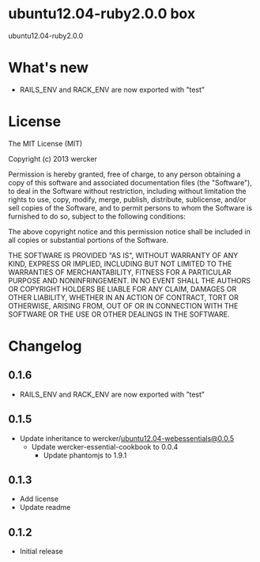 # ubuntu12.04-ruby2.0.0 box

ubuntu12.04-ruby2.0.0

# What's new

- RAILS_ENV and RACK_ENV are now exported with "test"

# License

The MIT License (MIT)

Copyright (c) 2013 wercker

Permission is hereby granted, free of charge, to any person obtaining a copy of
this software and associated documentation files (the "Software"), to deal in
the Software without restriction, including without limitation the rights to
use, copy, modify, merge, publish, distribute, sublicense, and/or sell copies of
the Software, and to permit persons to whom the Software is furnished to do so,
subject to the following conditions:

The above copyright notice and this permission notice shall be included in all
copies or substantial portions of the Software.

THE SOFTWARE IS PROVIDED "AS IS", WITHOUT WARRANTY OF ANY KIND, EXPRESS OR
IMPLIED, INCLUDING BUT NOT LIMITED TO THE WARRANTIES OF MERCHANTABILITY, FITNESS
FOR A PARTICULAR PURPOSE AND NONINFRINGEMENT. IN NO EVENT SHALL THE AUTHORS OR
COPYRIGHT HOLDERS BE LIABLE FOR ANY CLAIM, DAMAGES OR OTHER LIABILITY, WHETHER
IN AN ACTION OF CONTRACT, TORT OR OTHERWISE, ARISING FROM, OUT OF OR IN
CONNECTION WITH THE SOFTWARE OR THE USE OR OTHER DEALINGS IN THE SOFTWARE.

# Changelog

## 0.1.6

- RAILS_ENV and RACK_ENV are now exported with "test"

## 0.1.5

- Update inheritance to wercker/ubuntu12.04-webessentials@0.0.5
  - Update wercker-essential-cookbook to 0.0.4
    - Update phantomjs to 1.9.1

## 0.1.3

- Add license
- Update readme

## 0.1.2

- Initial release

